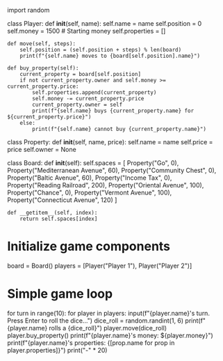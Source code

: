 import random

class Player:
    def __init__(self, name):
        self.name = name
        self.position = 0
        self.money = 1500  # Starting money
        self.properties = []

    def move(self, steps):
        self.position = (self.position + steps) % len(board)
        print(f"{self.name} moves to {board[self.position].name}")

    def buy_property(self):
        current_property = board[self.position]
        if not current_property.owner and self.money >= current_property.price:
            self.properties.append(current_property)
            self.money -= current_property.price
            current_property.owner = self
            print(f"{self.name} buys {current_property.name} for ${current_property.price}")
        else:
            print(f"{self.name} cannot buy {current_property.name}")

class Property:
    def __init__(self, name, price):
        self.name = name
        self.price = price
        self.owner = None

class Board:
    def __init__(self):
        self.spaces = [
            Property("Go", 0), Property("Mediterranean Avenue", 60), 
            Property("Community Chest", 0), Property("Baltic Avenue", 60),
            Property("Income Tax", 0), Property("Reading Railroad", 200),
            Property("Oriental Avenue", 100), Property("Chance", 0),
            Property("Vermont Avenue", 100), Property("Connecticut Avenue", 120)
        ]

    def __getitem__(self, index):
        return self.spaces[index]

# Initialize game components
board = Board()
players = [Player("Player 1"), Player("Player 2")]

# Simple game loop
for turn in range(10):
    for player in players:
        input(f"{player.name}'s turn. Press Enter to roll the dice...")
        dice_roll = random.randint(1, 6)
        print(f"{player.name} rolls a {dice_roll}")
        player.move(dice_roll)
        player.buy_property()
        print(f"{player.name}'s money: ${player.money}")
        print(f"{player.name}'s properties: {[prop.name for prop in player.properties]}")
        print("-" * 20)
        
